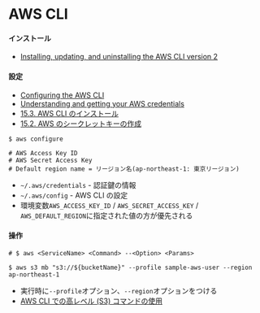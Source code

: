 # AWS CLI
#### インストール
- [Installing, updating, and uninstalling the AWS CLI version 2](https://docs.aws.amazon.com/cli/latest/userguide/install-cliv2.html)

#### 設定
- [Configuring the AWS CLI](https://docs.aws.amazon.com/cli/latest/userguide/cli-chap-configure.html)
- [Understanding and getting your AWS credentials](https://docs.aws.amazon.com/general/latest/gr/aws-sec-cred-types.html)
- [15.3. AWS CLI のインストール](https://tomomano.github.io/learn-aws-by-coding/#aws_cli_install)
- [15.2. AWS のシークレットキーの作成](https://tomomano.github.io/learn-aws-by-coding/#aws_secrets)

```
$ aws configure

# AWS Access Key ID
# AWS Secret Access Key
# Default region name = リージョン名(ap-northeast-1: 東京リージョン)
```

- `~/.aws/credentials` - 認証鍵の情報
- `~/.aws/config` - AWS CLI の設定
- 環境変数`AWS_ACCESS_KEY_ID` / `AWS_SECRET_ACCESS_KEY` / `AWS_DEFAULT_REGION`に指定された値の方が優先される

#### 操作
```
# $ aws <ServiceName> <Command> --<Option> <Params>

$ aws s3 mb "s3://${bucketName}" --profile sample-aws-user --region ap-northeast-1
```

- 実行時に`--profile`オプション、`--region`オプションをつける
- [AWS CLI での高レベル (S3) コマンドの使用](https://docs.aws.amazon.com/ja_jp/cli/latest/userguide/cli-services-s3-commands.html)
